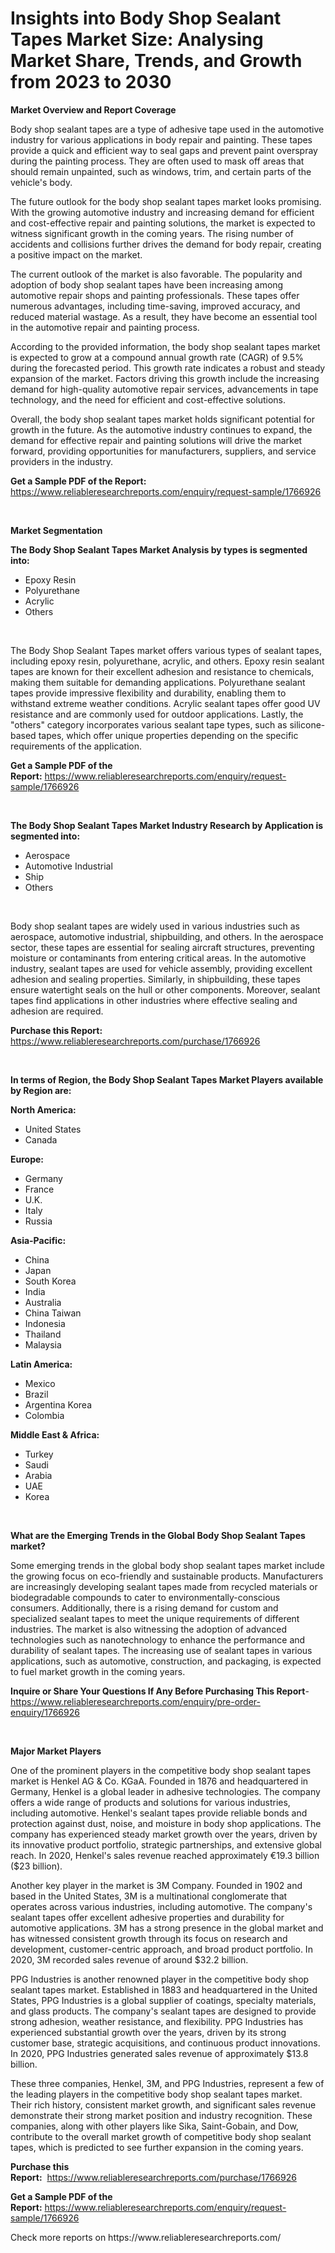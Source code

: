 <p><h1>Insights into Body Shop Sealant Tapes Market Size: Analysing Market Share, Trends, and Growth from 2023 to 2030</h1></p><p><strong>Market Overview and Report Coverage</strong></p>
<p><p>Body shop sealant tapes are a type of adhesive tape used in the automotive industry for various applications in body repair and painting. These tapes provide a quick and efficient way to seal gaps and prevent paint overspray during the painting process. They are often used to mask off areas that should remain unpainted, such as windows, trim, and certain parts of the vehicle's body.</p><p>The future outlook for the body shop sealant tapes market looks promising. With the growing automotive industry and increasing demand for efficient and cost-effective repair and painting solutions, the market is expected to witness significant growth in the coming years. The rising number of accidents and collisions further drives the demand for body repair, creating a positive impact on the market.</p><p>The current outlook of the market is also favorable. The popularity and adoption of body shop sealant tapes have been increasing among automotive repair shops and painting professionals. These tapes offer numerous advantages, including time-saving, improved accuracy, and reduced material wastage. As a result, they have become an essential tool in the automotive repair and painting process.</p><p>According to the provided information, the body shop sealant tapes market is expected to grow at a compound annual growth rate (CAGR) of 9.5% during the forecasted period. This growth rate indicates a robust and steady expansion of the market. Factors driving this growth include the increasing demand for high-quality automotive repair services, advancements in tape technology, and the need for efficient and cost-effective solutions.</p><p>Overall, the body shop sealant tapes market holds significant potential for growth in the future. As the automotive industry continues to expand, the demand for effective repair and painting solutions will drive the market forward, providing opportunities for manufacturers, suppliers, and service providers in the industry.</p></p>
<p><strong>Get a Sample PDF of the Report:</strong> <a href="https://www.reliableresearchreports.com/enquiry/request-sample/1766926">https://www.reliableresearchreports.com/enquiry/request-sample/1766926</a></p>
<p>&nbsp;</p>
<p><strong>Market Segmentation</strong></p>
<p><strong>The Body Shop Sealant Tapes Market Analysis by types is segmented into:</strong></p>
<p><ul><li>Epoxy Resin</li><li>Polyurethane</li><li>Acrylic</li><li>Others</li></ul></p>
<p>&nbsp;</p>
<p><p>The Body Shop Sealant Tapes market offers various types of sealant tapes, including epoxy resin, polyurethane, acrylic, and others. Epoxy resin sealant tapes are known for their excellent adhesion and resistance to chemicals, making them suitable for demanding applications. Polyurethane sealant tapes provide impressive flexibility and durability, enabling them to withstand extreme weather conditions. Acrylic sealant tapes offer good UV resistance and are commonly used for outdoor applications. Lastly, the "others" category incorporates various sealant tape types, such as silicone-based tapes, which offer unique properties depending on the specific requirements of the application.</p></p>
<p><strong>Get a Sample PDF of the Report:</strong>&nbsp;<a href="https://www.reliableresearchreports.com/enquiry/request-sample/1766926">https://www.reliableresearchreports.com/enquiry/request-sample/1766926</a></p>
<p>&nbsp;</p>
<p><strong>The Body Shop Sealant Tapes Market Industry Research by Application is segmented into:</strong></p>
<p><ul><li>Aerospace</li><li>Automotive Industrial</li><li>Ship</li><li>Others</li></ul></p>
<p>&nbsp;</p>
<p><p>Body shop sealant tapes are widely used in various industries such as aerospace, automotive industrial, shipbuilding, and others. In the aerospace sector, these tapes are essential for sealing aircraft structures, preventing moisture or contaminants from entering critical areas. In the automotive industry, sealant tapes are used for vehicle assembly, providing excellent adhesion and sealing properties. Similarly, in shipbuilding, these tapes ensure watertight seals on the hull or other components. Moreover, sealant tapes find applications in other industries where effective sealing and adhesion are required.</p></p>
<p><strong>Purchase this Report:</strong>&nbsp; <a href="https://www.reliableresearchreports.com/purchase/1766926">https://www.reliableresearchreports.com/purchase/1766926</a></p>
<p>&nbsp;</p>
<p><strong>In terms of Region, the Body Shop Sealant Tapes Market Players available by Region are:</strong></p>
<p>
    <p> <strong> North America: </strong>
        <ul>
            <li>United States</li>
            <li>Canada</li>
        </ul>
        </p> 
    <p> <strong> Europe: </strong>
        <ul>
            <li>Germany</li>
            <li>France</li>
            <li>U.K.</li>
            <li>Italy</li>
            <li>Russia</li>
        </ul>
        </p> 
    <p> <strong> Asia-Pacific: </strong>
        <ul>
            <li>China</li>
            <li>Japan</li>
            <li>South Korea</li>
            <li>India</li>
            <li>Australia</li>
            <li>China Taiwan</li>
            <li>Indonesia</li>
            <li>Thailand</li>
            <li>Malaysia</li>
        </ul>
        </p> 
    <p> <strong> Latin America: </strong>
        <ul>
            <li>Mexico</li>
            <li>Brazil</li>
            <li>Argentina Korea</li>
            <li>Colombia</li>
        </ul>
        </p> 
    <p> <strong> Middle East & Africa: </strong>
        <ul>
            <li>Turkey</li>
            <li>Saudi</li>
            <li>Arabia</li>
            <li>UAE</li>
            <li>Korea</li>
        </ul>
    </p>
    </p>
<p>&nbsp;</p>
<p><strong>What are the Emerging Trends in the Global Body Shop Sealant Tapes market?</strong></p>
<p><p>Some emerging trends in the global body shop sealant tapes market include the growing focus on eco-friendly and sustainable products. Manufacturers are increasingly developing sealant tapes made from recycled materials or biodegradable compounds to cater to environmentally-conscious consumers. Additionally, there is a rising demand for custom and specialized sealant tapes to meet the unique requirements of different industries. The market is also witnessing the adoption of advanced technologies such as nanotechnology to enhance the performance and durability of sealant tapes. The increasing use of sealant tapes in various applications, such as automotive, construction, and packaging, is expected to fuel market growth in the coming years.</p></p>
<p><strong>Inquire or Share Your Questions If Any Before Purchasing This Report</strong>- <a href="https://www.reliableresearchreports.com/enquiry/pre-order-enquiry/1766926">https://www.reliableresearchreports.com/enquiry/pre-order-enquiry/1766926</a></p>
<p>&nbsp;</p>
<p><strong>Major Market Players</strong></p>
<p><p>One of the prominent players in the competitive body shop sealant tapes market is Henkel AG & Co. KGaA. Founded in 1876 and headquartered in Germany, Henkel is a global leader in adhesive technologies. The company offers a wide range of products and solutions for various industries, including automotive. Henkel's sealant tapes provide reliable bonds and protection against dust, noise, and moisture in body shop applications. The company has experienced steady market growth over the years, driven by its innovative product portfolio, strategic partnerships, and extensive global reach. In 2020, Henkel's sales revenue reached approximately €19.3 billion ($23 billion).</p><p>Another key player in the market is 3M Company. Founded in 1902 and based in the United States, 3M is a multinational conglomerate that operates across various industries, including automotive. The company's sealant tapes offer excellent adhesive properties and durability for automotive applications. 3M has a strong presence in the global market and has witnessed consistent growth through its focus on research and development, customer-centric approach, and broad product portfolio. In 2020, 3M recorded sales revenue of around $32.2 billion.</p><p>PPG Industries is another renowned player in the competitive body shop sealant tapes market. Established in 1883 and headquartered in the United States, PPG Industries is a global supplier of coatings, specialty materials, and glass products. The company's sealant tapes are designed to provide strong adhesion, weather resistance, and flexibility. PPG Industries has experienced substantial growth over the years, driven by its strong customer base, strategic acquisitions, and continuous product innovations. In 2020, PPG Industries generated sales revenue of approximately $13.8 billion.</p><p>These three companies, Henkel, 3M, and PPG Industries, represent a few of the leading players in the competitive body shop sealant tapes market. Their rich history, consistent market growth, and significant sales revenue demonstrate their strong market position and industry recognition. These companies, along with other players like Sika, Saint-Gobain, and Dow, contribute to the overall market growth of competitive body shop sealant tapes, which is predicted to see further expansion in the coming years.</p></p>
<p><strong>Purchase this Report:</strong>&nbsp;&nbsp;<a href="https://www.reliableresearchreports.com/purchase/1766926">https://www.reliableresearchreports.com/purchase/1766926</a></p>
<p></p>
<p><strong>Get a Sample PDF of the Report:</strong>&nbsp;<a href="https://www.reliableresearchreports.com/enquiry/request-sample/1766926">https://www.reliableresearchreports.com/enquiry/request-sample/1766926</a></p>
<p>Check more reports on https://www.reliableresearchreports.com/</p>